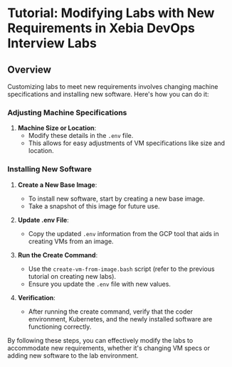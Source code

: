 # Tutorial: Modifying Labs with New Requirements in Xebia DevOps Interview Labs

## Overview
Customizing labs to meet new requirements involves changing machine
specifications and installing new software. Here's how you can do it:

### Adjusting Machine Specifications
1. **Machine Size or Location**:
   - Modify these details in the `.env` file.
   - This allows for easy adjustments of VM specifications like size and
     location.

### Installing New Software
1. **Create a New Base Image**:
   - To install new software, start by creating a new base image.
   - Take a snapshot of this image for future use.

2. **Update .env File**:
   - Copy the updated `.env` information from the GCP tool that aids in creating
     VMs from an image.

3. **Run the Create Command**:
   - Use the `create-vm-from-image.bash` script (refer to the previous tutorial
     on creating new labs).
   - Ensure you update the `.env` file with new values.

4. **Verification**:
   - After running the create command, verify that the coder environment,
     Kubernetes, and the newly installed software are functioning correctly.

By following these steps, you can effectively modify the labs to accommodate new
requirements, whether it's changing VM specs or adding new software to the lab
environment.
